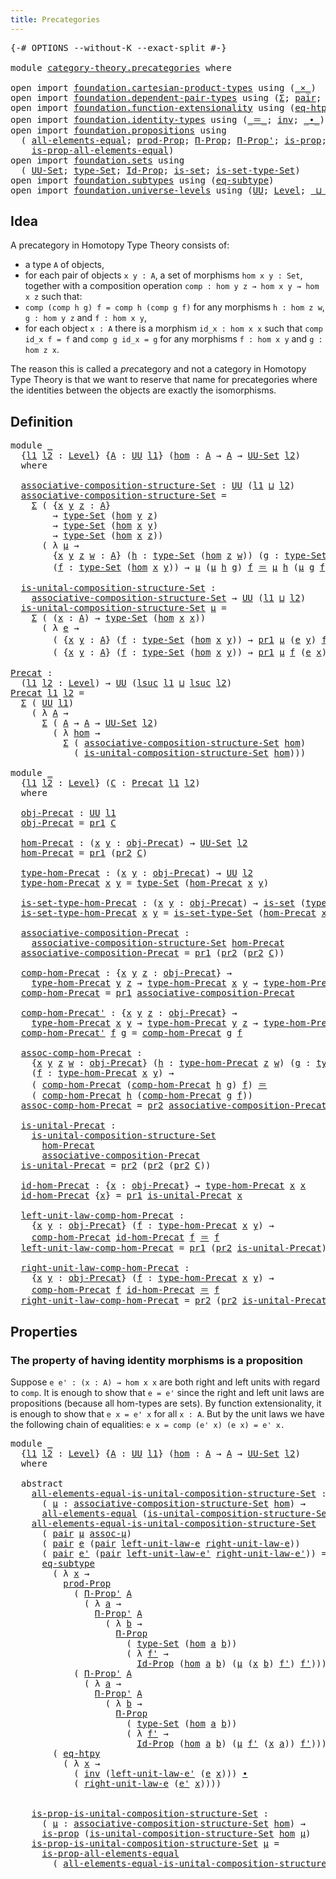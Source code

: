 ```yaml
---
title: Precategories
---
```


<pre class="Agda"><a id="39" class="Symbol">{-#</a> <a id="43" class="Keyword">OPTIONS</a> <a id="51" class="Pragma">--without-K</a> <a id="63" class="Pragma">--exact-split</a> <a id="77" class="Symbol">#-}</a>

<a id="82" class="Keyword">module</a> <a id="89" href="category-theory.precategories.html" class="Module">category-theory.precategories</a> <a id="119" class="Keyword">where</a>

<a id="126" class="Keyword">open</a> <a id="131" class="Keyword">import</a> <a id="138" href="foundation.cartesian-product-types.html" class="Module">foundation.cartesian-product-types</a> <a id="173" class="Keyword">using</a> <a id="179" class="Symbol">(</a><a id="180" href="foundation-core.cartesian-product-types.html#590" class="Function Operator">_×_</a><a id="183" class="Symbol">)</a>
<a id="185" class="Keyword">open</a> <a id="190" class="Keyword">import</a> <a id="197" href="foundation.dependent-pair-types.html" class="Module">foundation.dependent-pair-types</a> <a id="229" class="Keyword">using</a> <a id="235" class="Symbol">(</a><a id="236" href="foundation-core.dependent-pair-types.html#515" class="Record">Σ</a><a id="237" class="Symbol">;</a> <a id="239" href="foundation-core.dependent-pair-types.html#588" class="InductiveConstructor">pair</a><a id="243" class="Symbol">;</a> <a id="245" href="foundation-core.dependent-pair-types.html#605" class="Field">pr1</a><a id="248" class="Symbol">;</a> <a id="250" href="foundation-core.dependent-pair-types.html#617" class="Field">pr2</a><a id="253" class="Symbol">)</a>
<a id="255" class="Keyword">open</a> <a id="260" class="Keyword">import</a> <a id="267" href="foundation.function-extensionality.html" class="Module">foundation.function-extensionality</a> <a id="302" class="Keyword">using</a> <a id="308" class="Symbol">(</a><a id="309" href="foundation-core.function-extensionality.html#1463" class="Function">eq-htpy</a><a id="316" class="Symbol">)</a>
<a id="318" class="Keyword">open</a> <a id="323" class="Keyword">import</a> <a id="330" href="foundation.identity-types.html" class="Module">foundation.identity-types</a> <a id="356" class="Keyword">using</a> <a id="362" class="Symbol">(</a><a id="363" href="foundation-core.identity-types.html#1865" class="Function Operator">_＝_</a><a id="366" class="Symbol">;</a> <a id="368" href="foundation-core.identity-types.html#2729" class="Function">inv</a><a id="371" class="Symbol">;</a> <a id="373" href="foundation-core.identity-types.html#2425" class="Function Operator">_∙_</a><a id="376" class="Symbol">)</a>
<a id="378" class="Keyword">open</a> <a id="383" class="Keyword">import</a> <a id="390" href="foundation.propositions.html" class="Module">foundation.propositions</a> <a id="414" class="Keyword">using</a>
  <a id="422" class="Symbol">(</a> <a id="424" href="foundation-core.propositions.html#2206" class="Function">all-elements-equal</a><a id="442" class="Symbol">;</a> <a id="444" href="foundation-core.propositions.html#5874" class="Function">prod-Prop</a><a id="453" class="Symbol">;</a> <a id="455" href="foundation-core.propositions.html#6694" class="Function">Π-Prop</a><a id="461" class="Symbol">;</a> <a id="463" href="foundation-core.propositions.html#7558" class="Function">Π-Prop&#39;</a><a id="470" class="Symbol">;</a> <a id="472" href="foundation-core.propositions.html#1309" class="Function">is-prop</a><a id="479" class="Symbol">;</a>
    <a id="485" href="foundation-core.propositions.html#2405" class="Function">is-prop-all-elements-equal</a><a id="511" class="Symbol">)</a>
<a id="513" class="Keyword">open</a> <a id="518" class="Keyword">import</a> <a id="525" href="foundation.sets.html" class="Module">foundation.sets</a> <a id="541" class="Keyword">using</a>
  <a id="549" class="Symbol">(</a> <a id="551" href="foundation-core.sets.html#1190" class="Function">UU-Set</a><a id="557" class="Symbol">;</a> <a id="559" href="foundation-core.sets.html#1304" class="Function">type-Set</a><a id="567" class="Symbol">;</a> <a id="569" href="foundation-core.sets.html#1420" class="Function">Id-Prop</a><a id="576" class="Symbol">;</a> <a id="578" href="foundation-core.sets.html#1113" class="Function">is-set</a><a id="584" class="Symbol">;</a> <a id="586" href="foundation-core.sets.html#1355" class="Function">is-set-type-Set</a><a id="601" class="Symbol">)</a>
<a id="603" class="Keyword">open</a> <a id="608" class="Keyword">import</a> <a id="615" href="foundation.subtypes.html" class="Module">foundation.subtypes</a> <a id="635" class="Keyword">using</a> <a id="641" class="Symbol">(</a><a id="642" href="foundation-core.subtypes.html#3384" class="Function">eq-subtype</a><a id="652" class="Symbol">)</a>
<a id="654" class="Keyword">open</a> <a id="659" class="Keyword">import</a> <a id="666" href="foundation.universe-levels.html" class="Module">foundation.universe-levels</a> <a id="693" class="Keyword">using</a> <a id="699" class="Symbol">(</a><a id="700" href="foundation-core.universe-levels.html#235" class="Primitive">UU</a><a id="702" class="Symbol">;</a> <a id="704" href="Agda.Primitive.html#597" class="Postulate">Level</a><a id="709" class="Symbol">;</a> <a id="711" href="Agda.Primitive.html#810" class="Primitive Operator">_⊔_</a><a id="714" class="Symbol">;</a> <a id="716" href="Agda.Primitive.html#780" class="Primitive">lsuc</a><a id="720" class="Symbol">)</a>
</pre>
## Idea

A precategory in Homotopy Type Theory consists of:
- a type `A` of objects,
- for each pair of objects `x y : A`, a set of morphisms `hom x y : Set`,
together with a composition operation `comp : hom y z → hom x y → hom x z` such that:
- `comp (comp h g) f = comp h (comp g f)` for any morphisms `h : hom z w`, `g : hom y z` and `f : hom x y`,
- for each object `x : A` there is a morphism `id_x : hom x x` such that `comp id_x f = f` and `comp g id_x = g` for any morphisms `f : hom x y` and `g : hom z x`.

The reason this is called a *pre*category and not a category in Homotopy Type Theory is that we want to reserve that name for precategories where the identities between the objects are exactly the isomorphisms.

## Definition

<pre class="Agda"><a id="1480" class="Keyword">module</a> <a id="1487" href="category-theory.precategories.html#1487" class="Module">_</a>
  <a id="1491" class="Symbol">{</a><a id="1492" href="category-theory.precategories.html#1492" class="Bound">l1</a> <a id="1495" href="category-theory.precategories.html#1495" class="Bound">l2</a> <a id="1498" class="Symbol">:</a> <a id="1500" href="Agda.Primitive.html#597" class="Postulate">Level</a><a id="1505" class="Symbol">}</a> <a id="1507" class="Symbol">{</a><a id="1508" href="category-theory.precategories.html#1508" class="Bound">A</a> <a id="1510" class="Symbol">:</a> <a id="1512" href="foundation-core.universe-levels.html#235" class="Primitive">UU</a> <a id="1515" href="category-theory.precategories.html#1492" class="Bound">l1</a><a id="1517" class="Symbol">}</a> <a id="1519" class="Symbol">(</a><a id="1520" href="category-theory.precategories.html#1520" class="Bound">hom</a> <a id="1524" class="Symbol">:</a> <a id="1526" href="category-theory.precategories.html#1508" class="Bound">A</a> <a id="1528" class="Symbol">→</a> <a id="1530" href="category-theory.precategories.html#1508" class="Bound">A</a> <a id="1532" class="Symbol">→</a> <a id="1534" href="foundation-core.sets.html#1190" class="Function">UU-Set</a> <a id="1541" href="category-theory.precategories.html#1495" class="Bound">l2</a><a id="1543" class="Symbol">)</a>
  <a id="1547" class="Keyword">where</a>
  
  <a id="1558" href="category-theory.precategories.html#1558" class="Function">associative-composition-structure-Set</a> <a id="1596" class="Symbol">:</a> <a id="1598" href="foundation-core.universe-levels.html#235" class="Primitive">UU</a> <a id="1601" class="Symbol">(</a><a id="1602" href="category-theory.precategories.html#1492" class="Bound">l1</a> <a id="1605" href="Agda.Primitive.html#810" class="Primitive Operator">⊔</a> <a id="1607" href="category-theory.precategories.html#1495" class="Bound">l2</a><a id="1609" class="Symbol">)</a>
  <a id="1613" href="category-theory.precategories.html#1558" class="Function">associative-composition-structure-Set</a> <a id="1651" class="Symbol">=</a>
    <a id="1657" href="foundation-core.dependent-pair-types.html#515" class="Record">Σ</a> <a id="1659" class="Symbol">(</a> <a id="1661" class="Symbol">{</a><a id="1662" href="category-theory.precategories.html#1662" class="Bound">x</a> <a id="1664" href="category-theory.precategories.html#1664" class="Bound">y</a> <a id="1666" href="category-theory.precategories.html#1666" class="Bound">z</a> <a id="1668" class="Symbol">:</a> <a id="1670" href="category-theory.precategories.html#1508" class="Bound">A</a><a id="1671" class="Symbol">}</a>
        <a id="1681" class="Symbol">→</a> <a id="1683" href="foundation-core.sets.html#1304" class="Function">type-Set</a> <a id="1692" class="Symbol">(</a><a id="1693" href="category-theory.precategories.html#1520" class="Bound">hom</a> <a id="1697" href="category-theory.precategories.html#1664" class="Bound">y</a> <a id="1699" href="category-theory.precategories.html#1666" class="Bound">z</a><a id="1700" class="Symbol">)</a>
        <a id="1710" class="Symbol">→</a> <a id="1712" href="foundation-core.sets.html#1304" class="Function">type-Set</a> <a id="1721" class="Symbol">(</a><a id="1722" href="category-theory.precategories.html#1520" class="Bound">hom</a> <a id="1726" href="category-theory.precategories.html#1662" class="Bound">x</a> <a id="1728" href="category-theory.precategories.html#1664" class="Bound">y</a><a id="1729" class="Symbol">)</a>
        <a id="1739" class="Symbol">→</a> <a id="1741" href="foundation-core.sets.html#1304" class="Function">type-Set</a> <a id="1750" class="Symbol">(</a><a id="1751" href="category-theory.precategories.html#1520" class="Bound">hom</a> <a id="1755" href="category-theory.precategories.html#1662" class="Bound">x</a> <a id="1757" href="category-theory.precategories.html#1666" class="Bound">z</a><a id="1758" class="Symbol">))</a>
      <a id="1767" class="Symbol">(</a> <a id="1769" class="Symbol">λ</a> <a id="1771" href="category-theory.precategories.html#1771" class="Bound">μ</a> <a id="1773" class="Symbol">→</a>
        <a id="1783" class="Symbol">{</a><a id="1784" href="category-theory.precategories.html#1784" class="Bound">x</a> <a id="1786" href="category-theory.precategories.html#1786" class="Bound">y</a> <a id="1788" href="category-theory.precategories.html#1788" class="Bound">z</a> <a id="1790" href="category-theory.precategories.html#1790" class="Bound">w</a> <a id="1792" class="Symbol">:</a> <a id="1794" href="category-theory.precategories.html#1508" class="Bound">A</a><a id="1795" class="Symbol">}</a> <a id="1797" class="Symbol">(</a><a id="1798" href="category-theory.precategories.html#1798" class="Bound">h</a> <a id="1800" class="Symbol">:</a> <a id="1802" href="foundation-core.sets.html#1304" class="Function">type-Set</a> <a id="1811" class="Symbol">(</a><a id="1812" href="category-theory.precategories.html#1520" class="Bound">hom</a> <a id="1816" href="category-theory.precategories.html#1788" class="Bound">z</a> <a id="1818" href="category-theory.precategories.html#1790" class="Bound">w</a><a id="1819" class="Symbol">))</a> <a id="1822" class="Symbol">(</a><a id="1823" href="category-theory.precategories.html#1823" class="Bound">g</a> <a id="1825" class="Symbol">:</a> <a id="1827" href="foundation-core.sets.html#1304" class="Function">type-Set</a> <a id="1836" class="Symbol">(</a><a id="1837" href="category-theory.precategories.html#1520" class="Bound">hom</a> <a id="1841" href="category-theory.precategories.html#1786" class="Bound">y</a> <a id="1843" href="category-theory.precategories.html#1788" class="Bound">z</a><a id="1844" class="Symbol">))</a>
        <a id="1855" class="Symbol">(</a><a id="1856" href="category-theory.precategories.html#1856" class="Bound">f</a> <a id="1858" class="Symbol">:</a> <a id="1860" href="foundation-core.sets.html#1304" class="Function">type-Set</a> <a id="1869" class="Symbol">(</a><a id="1870" href="category-theory.precategories.html#1520" class="Bound">hom</a> <a id="1874" href="category-theory.precategories.html#1784" class="Bound">x</a> <a id="1876" href="category-theory.precategories.html#1786" class="Bound">y</a><a id="1877" class="Symbol">))</a> <a id="1880" class="Symbol">→</a> <a id="1882" href="category-theory.precategories.html#1771" class="Bound">μ</a> <a id="1884" class="Symbol">(</a><a id="1885" href="category-theory.precategories.html#1771" class="Bound">μ</a> <a id="1887" href="category-theory.precategories.html#1798" class="Bound">h</a> <a id="1889" href="category-theory.precategories.html#1823" class="Bound">g</a><a id="1890" class="Symbol">)</a> <a id="1892" href="category-theory.precategories.html#1856" class="Bound">f</a> <a id="1894" href="foundation-core.identity-types.html#1865" class="Function Operator">＝</a> <a id="1896" href="category-theory.precategories.html#1771" class="Bound">μ</a> <a id="1898" href="category-theory.precategories.html#1798" class="Bound">h</a> <a id="1900" class="Symbol">(</a><a id="1901" href="category-theory.precategories.html#1771" class="Bound">μ</a> <a id="1903" href="category-theory.precategories.html#1823" class="Bound">g</a> <a id="1905" href="category-theory.precategories.html#1856" class="Bound">f</a><a id="1906" class="Symbol">))</a>

  <a id="1912" href="category-theory.precategories.html#1912" class="Function">is-unital-composition-structure-Set</a> <a id="1948" class="Symbol">:</a>
    <a id="1954" href="category-theory.precategories.html#1558" class="Function">associative-composition-structure-Set</a> <a id="1992" class="Symbol">→</a> <a id="1994" href="foundation-core.universe-levels.html#235" class="Primitive">UU</a> <a id="1997" class="Symbol">(</a><a id="1998" href="category-theory.precategories.html#1492" class="Bound">l1</a> <a id="2001" href="Agda.Primitive.html#810" class="Primitive Operator">⊔</a> <a id="2003" href="category-theory.precategories.html#1495" class="Bound">l2</a><a id="2005" class="Symbol">)</a>
  <a id="2009" href="category-theory.precategories.html#1912" class="Function">is-unital-composition-structure-Set</a> <a id="2045" href="category-theory.precategories.html#2045" class="Bound">μ</a> <a id="2047" class="Symbol">=</a>
    <a id="2053" href="foundation-core.dependent-pair-types.html#515" class="Record">Σ</a> <a id="2055" class="Symbol">(</a> <a id="2057" class="Symbol">(</a><a id="2058" href="category-theory.precategories.html#2058" class="Bound">x</a> <a id="2060" class="Symbol">:</a> <a id="2062" href="category-theory.precategories.html#1508" class="Bound">A</a><a id="2063" class="Symbol">)</a> <a id="2065" class="Symbol">→</a> <a id="2067" href="foundation-core.sets.html#1304" class="Function">type-Set</a> <a id="2076" class="Symbol">(</a><a id="2077" href="category-theory.precategories.html#1520" class="Bound">hom</a> <a id="2081" href="category-theory.precategories.html#2058" class="Bound">x</a> <a id="2083" href="category-theory.precategories.html#2058" class="Bound">x</a><a id="2084" class="Symbol">))</a>
      <a id="2093" class="Symbol">(</a> <a id="2095" class="Symbol">λ</a> <a id="2097" href="category-theory.precategories.html#2097" class="Bound">e</a> <a id="2099" class="Symbol">→</a>
        <a id="2109" class="Symbol">(</a> <a id="2111" class="Symbol">{</a><a id="2112" href="category-theory.precategories.html#2112" class="Bound">x</a> <a id="2114" href="category-theory.precategories.html#2114" class="Bound">y</a> <a id="2116" class="Symbol">:</a> <a id="2118" href="category-theory.precategories.html#1508" class="Bound">A</a><a id="2119" class="Symbol">}</a> <a id="2121" class="Symbol">(</a><a id="2122" href="category-theory.precategories.html#2122" class="Bound">f</a> <a id="2124" class="Symbol">:</a> <a id="2126" href="foundation-core.sets.html#1304" class="Function">type-Set</a> <a id="2135" class="Symbol">(</a><a id="2136" href="category-theory.precategories.html#1520" class="Bound">hom</a> <a id="2140" href="category-theory.precategories.html#2112" class="Bound">x</a> <a id="2142" href="category-theory.precategories.html#2114" class="Bound">y</a><a id="2143" class="Symbol">))</a> <a id="2146" class="Symbol">→</a> <a id="2148" href="foundation-core.dependent-pair-types.html#605" class="Field">pr1</a> <a id="2152" href="category-theory.precategories.html#2045" class="Bound">μ</a> <a id="2154" class="Symbol">(</a><a id="2155" href="category-theory.precategories.html#2097" class="Bound">e</a> <a id="2157" href="category-theory.precategories.html#2114" class="Bound">y</a><a id="2158" class="Symbol">)</a> <a id="2160" href="category-theory.precategories.html#2122" class="Bound">f</a> <a id="2162" href="foundation-core.identity-types.html#1865" class="Function Operator">＝</a> <a id="2164" href="category-theory.precategories.html#2122" class="Bound">f</a><a id="2165" class="Symbol">)</a> <a id="2167" href="foundation-core.cartesian-product-types.html#590" class="Function Operator">×</a>
        <a id="2177" class="Symbol">(</a> <a id="2179" class="Symbol">{</a><a id="2180" href="category-theory.precategories.html#2180" class="Bound">x</a> <a id="2182" href="category-theory.precategories.html#2182" class="Bound">y</a> <a id="2184" class="Symbol">:</a> <a id="2186" href="category-theory.precategories.html#1508" class="Bound">A</a><a id="2187" class="Symbol">}</a> <a id="2189" class="Symbol">(</a><a id="2190" href="category-theory.precategories.html#2190" class="Bound">f</a> <a id="2192" class="Symbol">:</a> <a id="2194" href="foundation-core.sets.html#1304" class="Function">type-Set</a> <a id="2203" class="Symbol">(</a><a id="2204" href="category-theory.precategories.html#1520" class="Bound">hom</a> <a id="2208" href="category-theory.precategories.html#2180" class="Bound">x</a> <a id="2210" href="category-theory.precategories.html#2182" class="Bound">y</a><a id="2211" class="Symbol">))</a> <a id="2214" class="Symbol">→</a> <a id="2216" href="foundation-core.dependent-pair-types.html#605" class="Field">pr1</a> <a id="2220" href="category-theory.precategories.html#2045" class="Bound">μ</a> <a id="2222" href="category-theory.precategories.html#2190" class="Bound">f</a> <a id="2224" class="Symbol">(</a><a id="2225" href="category-theory.precategories.html#2097" class="Bound">e</a> <a id="2227" href="category-theory.precategories.html#2180" class="Bound">x</a><a id="2228" class="Symbol">)</a> <a id="2230" href="foundation-core.identity-types.html#1865" class="Function Operator">＝</a> <a id="2232" href="category-theory.precategories.html#2190" class="Bound">f</a><a id="2233" class="Symbol">))</a>

<a id="Precat"></a><a id="2237" href="category-theory.precategories.html#2237" class="Function">Precat</a> <a id="2244" class="Symbol">:</a>
  <a id="2248" class="Symbol">(</a><a id="2249" href="category-theory.precategories.html#2249" class="Bound">l1</a> <a id="2252" href="category-theory.precategories.html#2252" class="Bound">l2</a> <a id="2255" class="Symbol">:</a> <a id="2257" href="Agda.Primitive.html#597" class="Postulate">Level</a><a id="2262" class="Symbol">)</a> <a id="2264" class="Symbol">→</a> <a id="2266" href="foundation-core.universe-levels.html#235" class="Primitive">UU</a> <a id="2269" class="Symbol">(</a><a id="2270" href="Agda.Primitive.html#780" class="Primitive">lsuc</a> <a id="2275" href="category-theory.precategories.html#2249" class="Bound">l1</a> <a id="2278" href="Agda.Primitive.html#810" class="Primitive Operator">⊔</a> <a id="2280" href="Agda.Primitive.html#780" class="Primitive">lsuc</a> <a id="2285" href="category-theory.precategories.html#2252" class="Bound">l2</a><a id="2287" class="Symbol">)</a>
<a id="2289" href="category-theory.precategories.html#2237" class="Function">Precat</a> <a id="2296" href="category-theory.precategories.html#2296" class="Bound">l1</a> <a id="2299" href="category-theory.precategories.html#2299" class="Bound">l2</a> <a id="2302" class="Symbol">=</a>
  <a id="2306" href="foundation-core.dependent-pair-types.html#515" class="Record">Σ</a> <a id="2308" class="Symbol">(</a> <a id="2310" href="foundation-core.universe-levels.html#235" class="Primitive">UU</a> <a id="2313" href="category-theory.precategories.html#2296" class="Bound">l1</a><a id="2315" class="Symbol">)</a>
    <a id="2321" class="Symbol">(</a> <a id="2323" class="Symbol">λ</a> <a id="2325" href="category-theory.precategories.html#2325" class="Bound">A</a> <a id="2327" class="Symbol">→</a>
      <a id="2335" href="foundation-core.dependent-pair-types.html#515" class="Record">Σ</a> <a id="2337" class="Symbol">(</a> <a id="2339" href="category-theory.precategories.html#2325" class="Bound">A</a> <a id="2341" class="Symbol">→</a> <a id="2343" href="category-theory.precategories.html#2325" class="Bound">A</a> <a id="2345" class="Symbol">→</a> <a id="2347" href="foundation-core.sets.html#1190" class="Function">UU-Set</a> <a id="2354" href="category-theory.precategories.html#2299" class="Bound">l2</a><a id="2356" class="Symbol">)</a>
        <a id="2366" class="Symbol">(</a> <a id="2368" class="Symbol">λ</a> <a id="2370" href="category-theory.precategories.html#2370" class="Bound">hom</a> <a id="2374" class="Symbol">→</a>
          <a id="2386" href="foundation-core.dependent-pair-types.html#515" class="Record">Σ</a> <a id="2388" class="Symbol">(</a> <a id="2390" href="category-theory.precategories.html#1558" class="Function">associative-composition-structure-Set</a> <a id="2428" href="category-theory.precategories.html#2370" class="Bound">hom</a><a id="2431" class="Symbol">)</a>
            <a id="2445" class="Symbol">(</a> <a id="2447" href="category-theory.precategories.html#1912" class="Function">is-unital-composition-structure-Set</a> <a id="2483" href="category-theory.precategories.html#2370" class="Bound">hom</a><a id="2486" class="Symbol">)))</a>

<a id="2491" class="Keyword">module</a> <a id="2498" href="category-theory.precategories.html#2498" class="Module">_</a>
  <a id="2502" class="Symbol">{</a><a id="2503" href="category-theory.precategories.html#2503" class="Bound">l1</a> <a id="2506" href="category-theory.precategories.html#2506" class="Bound">l2</a> <a id="2509" class="Symbol">:</a> <a id="2511" href="Agda.Primitive.html#597" class="Postulate">Level</a><a id="2516" class="Symbol">}</a> <a id="2518" class="Symbol">(</a><a id="2519" href="category-theory.precategories.html#2519" class="Bound">C</a> <a id="2521" class="Symbol">:</a> <a id="2523" href="category-theory.precategories.html#2237" class="Function">Precat</a> <a id="2530" href="category-theory.precategories.html#2503" class="Bound">l1</a> <a id="2533" href="category-theory.precategories.html#2506" class="Bound">l2</a><a id="2535" class="Symbol">)</a>
  <a id="2539" class="Keyword">where</a>
  
  <a id="2550" href="category-theory.precategories.html#2550" class="Function">obj-Precat</a> <a id="2561" class="Symbol">:</a> <a id="2563" href="foundation-core.universe-levels.html#235" class="Primitive">UU</a> <a id="2566" href="category-theory.precategories.html#2503" class="Bound">l1</a>
  <a id="2571" href="category-theory.precategories.html#2550" class="Function">obj-Precat</a> <a id="2582" class="Symbol">=</a> <a id="2584" href="foundation-core.dependent-pair-types.html#605" class="Field">pr1</a> <a id="2588" href="category-theory.precategories.html#2519" class="Bound">C</a>
  
  <a id="2595" href="category-theory.precategories.html#2595" class="Function">hom-Precat</a> <a id="2606" class="Symbol">:</a> <a id="2608" class="Symbol">(</a><a id="2609" href="category-theory.precategories.html#2609" class="Bound">x</a> <a id="2611" href="category-theory.precategories.html#2611" class="Bound">y</a> <a id="2613" class="Symbol">:</a> <a id="2615" href="category-theory.precategories.html#2550" class="Function">obj-Precat</a><a id="2625" class="Symbol">)</a> <a id="2627" class="Symbol">→</a> <a id="2629" href="foundation-core.sets.html#1190" class="Function">UU-Set</a> <a id="2636" href="category-theory.precategories.html#2506" class="Bound">l2</a>
  <a id="2641" href="category-theory.precategories.html#2595" class="Function">hom-Precat</a> <a id="2652" class="Symbol">=</a> <a id="2654" href="foundation-core.dependent-pair-types.html#605" class="Field">pr1</a> <a id="2658" class="Symbol">(</a><a id="2659" href="foundation-core.dependent-pair-types.html#617" class="Field">pr2</a> <a id="2663" href="category-theory.precategories.html#2519" class="Bound">C</a><a id="2664" class="Symbol">)</a>

  <a id="2669" href="category-theory.precategories.html#2669" class="Function">type-hom-Precat</a> <a id="2685" class="Symbol">:</a> <a id="2687" class="Symbol">(</a><a id="2688" href="category-theory.precategories.html#2688" class="Bound">x</a> <a id="2690" href="category-theory.precategories.html#2690" class="Bound">y</a> <a id="2692" class="Symbol">:</a> <a id="2694" href="category-theory.precategories.html#2550" class="Function">obj-Precat</a><a id="2704" class="Symbol">)</a> <a id="2706" class="Symbol">→</a> <a id="2708" href="foundation-core.universe-levels.html#235" class="Primitive">UU</a> <a id="2711" href="category-theory.precategories.html#2506" class="Bound">l2</a>
  <a id="2716" href="category-theory.precategories.html#2669" class="Function">type-hom-Precat</a> <a id="2732" href="category-theory.precategories.html#2732" class="Bound">x</a> <a id="2734" href="category-theory.precategories.html#2734" class="Bound">y</a> <a id="2736" class="Symbol">=</a> <a id="2738" href="foundation-core.sets.html#1304" class="Function">type-Set</a> <a id="2747" class="Symbol">(</a><a id="2748" href="category-theory.precategories.html#2595" class="Function">hom-Precat</a> <a id="2759" href="category-theory.precategories.html#2732" class="Bound">x</a> <a id="2761" href="category-theory.precategories.html#2734" class="Bound">y</a><a id="2762" class="Symbol">)</a>

  <a id="2767" href="category-theory.precategories.html#2767" class="Function">is-set-type-hom-Precat</a> <a id="2790" class="Symbol">:</a> <a id="2792" class="Symbol">(</a><a id="2793" href="category-theory.precategories.html#2793" class="Bound">x</a> <a id="2795" href="category-theory.precategories.html#2795" class="Bound">y</a> <a id="2797" class="Symbol">:</a> <a id="2799" href="category-theory.precategories.html#2550" class="Function">obj-Precat</a><a id="2809" class="Symbol">)</a> <a id="2811" class="Symbol">→</a> <a id="2813" href="foundation-core.sets.html#1113" class="Function">is-set</a> <a id="2820" class="Symbol">(</a><a id="2821" href="category-theory.precategories.html#2669" class="Function">type-hom-Precat</a> <a id="2837" href="category-theory.precategories.html#2793" class="Bound">x</a> <a id="2839" href="category-theory.precategories.html#2795" class="Bound">y</a><a id="2840" class="Symbol">)</a>
  <a id="2844" href="category-theory.precategories.html#2767" class="Function">is-set-type-hom-Precat</a> <a id="2867" href="category-theory.precategories.html#2867" class="Bound">x</a> <a id="2869" href="category-theory.precategories.html#2869" class="Bound">y</a> <a id="2871" class="Symbol">=</a> <a id="2873" href="foundation-core.sets.html#1355" class="Function">is-set-type-Set</a> <a id="2889" class="Symbol">(</a><a id="2890" href="category-theory.precategories.html#2595" class="Function">hom-Precat</a> <a id="2901" href="category-theory.precategories.html#2867" class="Bound">x</a> <a id="2903" href="category-theory.precategories.html#2869" class="Bound">y</a><a id="2904" class="Symbol">)</a>

  <a id="2909" href="category-theory.precategories.html#2909" class="Function">associative-composition-Precat</a> <a id="2940" class="Symbol">:</a>
    <a id="2946" href="category-theory.precategories.html#1558" class="Function">associative-composition-structure-Set</a> <a id="2984" href="category-theory.precategories.html#2595" class="Function">hom-Precat</a>
  <a id="2997" href="category-theory.precategories.html#2909" class="Function">associative-composition-Precat</a> <a id="3028" class="Symbol">=</a> <a id="3030" href="foundation-core.dependent-pair-types.html#605" class="Field">pr1</a> <a id="3034" class="Symbol">(</a><a id="3035" href="foundation-core.dependent-pair-types.html#617" class="Field">pr2</a> <a id="3039" class="Symbol">(</a><a id="3040" href="foundation-core.dependent-pair-types.html#617" class="Field">pr2</a> <a id="3044" href="category-theory.precategories.html#2519" class="Bound">C</a><a id="3045" class="Symbol">))</a>

  <a id="3051" href="category-theory.precategories.html#3051" class="Function">comp-hom-Precat</a> <a id="3067" class="Symbol">:</a> <a id="3069" class="Symbol">{</a><a id="3070" href="category-theory.precategories.html#3070" class="Bound">x</a> <a id="3072" href="category-theory.precategories.html#3072" class="Bound">y</a> <a id="3074" href="category-theory.precategories.html#3074" class="Bound">z</a> <a id="3076" class="Symbol">:</a> <a id="3078" href="category-theory.precategories.html#2550" class="Function">obj-Precat</a><a id="3088" class="Symbol">}</a> <a id="3090" class="Symbol">→</a>
    <a id="3096" href="category-theory.precategories.html#2669" class="Function">type-hom-Precat</a> <a id="3112" href="category-theory.precategories.html#3072" class="Bound">y</a> <a id="3114" href="category-theory.precategories.html#3074" class="Bound">z</a> <a id="3116" class="Symbol">→</a> <a id="3118" href="category-theory.precategories.html#2669" class="Function">type-hom-Precat</a> <a id="3134" href="category-theory.precategories.html#3070" class="Bound">x</a> <a id="3136" href="category-theory.precategories.html#3072" class="Bound">y</a> <a id="3138" class="Symbol">→</a> <a id="3140" href="category-theory.precategories.html#2669" class="Function">type-hom-Precat</a> <a id="3156" href="category-theory.precategories.html#3070" class="Bound">x</a> <a id="3158" href="category-theory.precategories.html#3074" class="Bound">z</a>
  <a id="3162" href="category-theory.precategories.html#3051" class="Function">comp-hom-Precat</a> <a id="3178" class="Symbol">=</a> <a id="3180" href="foundation-core.dependent-pair-types.html#605" class="Field">pr1</a> <a id="3184" href="category-theory.precategories.html#2909" class="Function">associative-composition-Precat</a>

  <a id="3218" href="category-theory.precategories.html#3218" class="Function">comp-hom-Precat&#39;</a> <a id="3235" class="Symbol">:</a> <a id="3237" class="Symbol">{</a><a id="3238" href="category-theory.precategories.html#3238" class="Bound">x</a> <a id="3240" href="category-theory.precategories.html#3240" class="Bound">y</a> <a id="3242" href="category-theory.precategories.html#3242" class="Bound">z</a> <a id="3244" class="Symbol">:</a> <a id="3246" href="category-theory.precategories.html#2550" class="Function">obj-Precat</a><a id="3256" class="Symbol">}</a> <a id="3258" class="Symbol">→</a>
    <a id="3264" href="category-theory.precategories.html#2669" class="Function">type-hom-Precat</a> <a id="3280" href="category-theory.precategories.html#3238" class="Bound">x</a> <a id="3282" href="category-theory.precategories.html#3240" class="Bound">y</a> <a id="3284" class="Symbol">→</a> <a id="3286" href="category-theory.precategories.html#2669" class="Function">type-hom-Precat</a> <a id="3302" href="category-theory.precategories.html#3240" class="Bound">y</a> <a id="3304" href="category-theory.precategories.html#3242" class="Bound">z</a> <a id="3306" class="Symbol">→</a> <a id="3308" href="category-theory.precategories.html#2669" class="Function">type-hom-Precat</a> <a id="3324" href="category-theory.precategories.html#3238" class="Bound">x</a> <a id="3326" href="category-theory.precategories.html#3242" class="Bound">z</a>
  <a id="3330" href="category-theory.precategories.html#3218" class="Function">comp-hom-Precat&#39;</a> <a id="3347" href="category-theory.precategories.html#3347" class="Bound">f</a> <a id="3349" href="category-theory.precategories.html#3349" class="Bound">g</a> <a id="3351" class="Symbol">=</a> <a id="3353" href="category-theory.precategories.html#3051" class="Function">comp-hom-Precat</a> <a id="3369" href="category-theory.precategories.html#3349" class="Bound">g</a> <a id="3371" href="category-theory.precategories.html#3347" class="Bound">f</a>

  <a id="3376" href="category-theory.precategories.html#3376" class="Function">assoc-comp-hom-Precat</a> <a id="3398" class="Symbol">:</a>
    <a id="3404" class="Symbol">{</a><a id="3405" href="category-theory.precategories.html#3405" class="Bound">x</a> <a id="3407" href="category-theory.precategories.html#3407" class="Bound">y</a> <a id="3409" href="category-theory.precategories.html#3409" class="Bound">z</a> <a id="3411" href="category-theory.precategories.html#3411" class="Bound">w</a> <a id="3413" class="Symbol">:</a> <a id="3415" href="category-theory.precategories.html#2550" class="Function">obj-Precat</a><a id="3425" class="Symbol">}</a> <a id="3427" class="Symbol">(</a><a id="3428" href="category-theory.precategories.html#3428" class="Bound">h</a> <a id="3430" class="Symbol">:</a> <a id="3432" href="category-theory.precategories.html#2669" class="Function">type-hom-Precat</a> <a id="3448" href="category-theory.precategories.html#3409" class="Bound">z</a> <a id="3450" href="category-theory.precategories.html#3411" class="Bound">w</a><a id="3451" class="Symbol">)</a> <a id="3453" class="Symbol">(</a><a id="3454" href="category-theory.precategories.html#3454" class="Bound">g</a> <a id="3456" class="Symbol">:</a> <a id="3458" href="category-theory.precategories.html#2669" class="Function">type-hom-Precat</a> <a id="3474" href="category-theory.precategories.html#3407" class="Bound">y</a> <a id="3476" href="category-theory.precategories.html#3409" class="Bound">z</a><a id="3477" class="Symbol">)</a>
    <a id="3483" class="Symbol">(</a><a id="3484" href="category-theory.precategories.html#3484" class="Bound">f</a> <a id="3486" class="Symbol">:</a> <a id="3488" href="category-theory.precategories.html#2669" class="Function">type-hom-Precat</a> <a id="3504" href="category-theory.precategories.html#3405" class="Bound">x</a> <a id="3506" href="category-theory.precategories.html#3407" class="Bound">y</a><a id="3507" class="Symbol">)</a> <a id="3509" class="Symbol">→</a>
    <a id="3515" class="Symbol">(</a> <a id="3517" href="category-theory.precategories.html#3051" class="Function">comp-hom-Precat</a> <a id="3533" class="Symbol">(</a><a id="3534" href="category-theory.precategories.html#3051" class="Function">comp-hom-Precat</a> <a id="3550" href="category-theory.precategories.html#3428" class="Bound">h</a> <a id="3552" href="category-theory.precategories.html#3454" class="Bound">g</a><a id="3553" class="Symbol">)</a> <a id="3555" href="category-theory.precategories.html#3484" class="Bound">f</a><a id="3556" class="Symbol">)</a> <a id="3558" href="foundation-core.identity-types.html#1865" class="Function Operator">＝</a>
    <a id="3564" class="Symbol">(</a> <a id="3566" href="category-theory.precategories.html#3051" class="Function">comp-hom-Precat</a> <a id="3582" href="category-theory.precategories.html#3428" class="Bound">h</a> <a id="3584" class="Symbol">(</a><a id="3585" href="category-theory.precategories.html#3051" class="Function">comp-hom-Precat</a> <a id="3601" href="category-theory.precategories.html#3454" class="Bound">g</a> <a id="3603" href="category-theory.precategories.html#3484" class="Bound">f</a><a id="3604" class="Symbol">))</a>
  <a id="3609" href="category-theory.precategories.html#3376" class="Function">assoc-comp-hom-Precat</a> <a id="3631" class="Symbol">=</a> <a id="3633" href="foundation-core.dependent-pair-types.html#617" class="Field">pr2</a> <a id="3637" href="category-theory.precategories.html#2909" class="Function">associative-composition-Precat</a>

  <a id="3671" href="category-theory.precategories.html#3671" class="Function">is-unital-Precat</a> <a id="3688" class="Symbol">:</a>
    <a id="3694" href="category-theory.precategories.html#1912" class="Function">is-unital-composition-structure-Set</a>
      <a id="3736" href="category-theory.precategories.html#2595" class="Function">hom-Precat</a>
      <a id="3753" href="category-theory.precategories.html#2909" class="Function">associative-composition-Precat</a>
  <a id="3786" href="category-theory.precategories.html#3671" class="Function">is-unital-Precat</a> <a id="3803" class="Symbol">=</a> <a id="3805" href="foundation-core.dependent-pair-types.html#617" class="Field">pr2</a> <a id="3809" class="Symbol">(</a><a id="3810" href="foundation-core.dependent-pair-types.html#617" class="Field">pr2</a> <a id="3814" class="Symbol">(</a><a id="3815" href="foundation-core.dependent-pair-types.html#617" class="Field">pr2</a> <a id="3819" href="category-theory.precategories.html#2519" class="Bound">C</a><a id="3820" class="Symbol">))</a>

  <a id="3826" href="category-theory.precategories.html#3826" class="Function">id-hom-Precat</a> <a id="3840" class="Symbol">:</a> <a id="3842" class="Symbol">{</a><a id="3843" href="category-theory.precategories.html#3843" class="Bound">x</a> <a id="3845" class="Symbol">:</a> <a id="3847" href="category-theory.precategories.html#2550" class="Function">obj-Precat</a><a id="3857" class="Symbol">}</a> <a id="3859" class="Symbol">→</a> <a id="3861" href="category-theory.precategories.html#2669" class="Function">type-hom-Precat</a> <a id="3877" href="category-theory.precategories.html#3843" class="Bound">x</a> <a id="3879" href="category-theory.precategories.html#3843" class="Bound">x</a>
  <a id="3883" href="category-theory.precategories.html#3826" class="Function">id-hom-Precat</a> <a id="3897" class="Symbol">{</a><a id="3898" href="category-theory.precategories.html#3898" class="Bound">x</a><a id="3899" class="Symbol">}</a> <a id="3901" class="Symbol">=</a> <a id="3903" href="foundation-core.dependent-pair-types.html#605" class="Field">pr1</a> <a id="3907" href="category-theory.precategories.html#3671" class="Function">is-unital-Precat</a> <a id="3924" href="category-theory.precategories.html#3898" class="Bound">x</a>

  <a id="3929" href="category-theory.precategories.html#3929" class="Function">left-unit-law-comp-hom-Precat</a> <a id="3959" class="Symbol">:</a>
    <a id="3965" class="Symbol">{</a><a id="3966" href="category-theory.precategories.html#3966" class="Bound">x</a> <a id="3968" href="category-theory.precategories.html#3968" class="Bound">y</a> <a id="3970" class="Symbol">:</a> <a id="3972" href="category-theory.precategories.html#2550" class="Function">obj-Precat</a><a id="3982" class="Symbol">}</a> <a id="3984" class="Symbol">(</a><a id="3985" href="category-theory.precategories.html#3985" class="Bound">f</a> <a id="3987" class="Symbol">:</a> <a id="3989" href="category-theory.precategories.html#2669" class="Function">type-hom-Precat</a> <a id="4005" href="category-theory.precategories.html#3966" class="Bound">x</a> <a id="4007" href="category-theory.precategories.html#3968" class="Bound">y</a><a id="4008" class="Symbol">)</a> <a id="4010" class="Symbol">→</a>
    <a id="4016" href="category-theory.precategories.html#3051" class="Function">comp-hom-Precat</a> <a id="4032" href="category-theory.precategories.html#3826" class="Function">id-hom-Precat</a> <a id="4046" href="category-theory.precategories.html#3985" class="Bound">f</a> <a id="4048" href="foundation-core.identity-types.html#1865" class="Function Operator">＝</a> <a id="4050" href="category-theory.precategories.html#3985" class="Bound">f</a>
  <a id="4054" href="category-theory.precategories.html#3929" class="Function">left-unit-law-comp-hom-Precat</a> <a id="4084" class="Symbol">=</a> <a id="4086" href="foundation-core.dependent-pair-types.html#605" class="Field">pr1</a> <a id="4090" class="Symbol">(</a><a id="4091" href="foundation-core.dependent-pair-types.html#617" class="Field">pr2</a> <a id="4095" href="category-theory.precategories.html#3671" class="Function">is-unital-Precat</a><a id="4111" class="Symbol">)</a>

  <a id="4116" href="category-theory.precategories.html#4116" class="Function">right-unit-law-comp-hom-Precat</a> <a id="4147" class="Symbol">:</a>
    <a id="4153" class="Symbol">{</a><a id="4154" href="category-theory.precategories.html#4154" class="Bound">x</a> <a id="4156" href="category-theory.precategories.html#4156" class="Bound">y</a> <a id="4158" class="Symbol">:</a> <a id="4160" href="category-theory.precategories.html#2550" class="Function">obj-Precat</a><a id="4170" class="Symbol">}</a> <a id="4172" class="Symbol">(</a><a id="4173" href="category-theory.precategories.html#4173" class="Bound">f</a> <a id="4175" class="Symbol">:</a> <a id="4177" href="category-theory.precategories.html#2669" class="Function">type-hom-Precat</a> <a id="4193" href="category-theory.precategories.html#4154" class="Bound">x</a> <a id="4195" href="category-theory.precategories.html#4156" class="Bound">y</a><a id="4196" class="Symbol">)</a> <a id="4198" class="Symbol">→</a>
    <a id="4204" href="category-theory.precategories.html#3051" class="Function">comp-hom-Precat</a> <a id="4220" href="category-theory.precategories.html#4173" class="Bound">f</a> <a id="4222" href="category-theory.precategories.html#3826" class="Function">id-hom-Precat</a> <a id="4236" href="foundation-core.identity-types.html#1865" class="Function Operator">＝</a> <a id="4238" href="category-theory.precategories.html#4173" class="Bound">f</a>
  <a id="4242" href="category-theory.precategories.html#4116" class="Function">right-unit-law-comp-hom-Precat</a> <a id="4273" class="Symbol">=</a> <a id="4275" href="foundation-core.dependent-pair-types.html#617" class="Field">pr2</a> <a id="4279" class="Symbol">(</a><a id="4280" href="foundation-core.dependent-pair-types.html#617" class="Field">pr2</a> <a id="4284" href="category-theory.precategories.html#3671" class="Function">is-unital-Precat</a><a id="4300" class="Symbol">)</a>
</pre>
## Properties

### The property of having identity morphisms is a proposition

Suppose `e e' : (x : A) → hom x x` are both right and left units with regard to `comp`. It is enough to show that `e = e'` since the right and left unit laws are propositions (because all hom-types are sets). By function extensionality, it is enough to show that `e x = e' x` for all `x : A`. But by the unit laws we have the following chain of equalities:
`e x = comp (e' x) (e x) = e' x.`

<pre class="Agda"><a id="4786" class="Keyword">module</a> <a id="4793" href="category-theory.precategories.html#4793" class="Module">_</a>
  <a id="4797" class="Symbol">{</a><a id="4798" href="category-theory.precategories.html#4798" class="Bound">l1</a> <a id="4801" href="category-theory.precategories.html#4801" class="Bound">l2</a> <a id="4804" class="Symbol">:</a> <a id="4806" href="Agda.Primitive.html#597" class="Postulate">Level</a><a id="4811" class="Symbol">}</a> <a id="4813" class="Symbol">{</a><a id="4814" href="category-theory.precategories.html#4814" class="Bound">A</a> <a id="4816" class="Symbol">:</a> <a id="4818" href="foundation-core.universe-levels.html#235" class="Primitive">UU</a> <a id="4821" href="category-theory.precategories.html#4798" class="Bound">l1</a><a id="4823" class="Symbol">}</a> <a id="4825" class="Symbol">(</a><a id="4826" href="category-theory.precategories.html#4826" class="Bound">hom</a> <a id="4830" class="Symbol">:</a> <a id="4832" href="category-theory.precategories.html#4814" class="Bound">A</a> <a id="4834" class="Symbol">→</a> <a id="4836" href="category-theory.precategories.html#4814" class="Bound">A</a> <a id="4838" class="Symbol">→</a> <a id="4840" href="foundation-core.sets.html#1190" class="Function">UU-Set</a> <a id="4847" href="category-theory.precategories.html#4801" class="Bound">l2</a><a id="4849" class="Symbol">)</a>
  <a id="4853" class="Keyword">where</a>

  <a id="4862" class="Keyword">abstract</a>
    <a id="4875" href="category-theory.precategories.html#4875" class="Function">all-elements-equal-is-unital-composition-structure-Set</a> <a id="4930" class="Symbol">:</a>
      <a id="4938" class="Symbol">(</a> <a id="4940" href="category-theory.precategories.html#4940" class="Bound">μ</a> <a id="4942" class="Symbol">:</a> <a id="4944" href="category-theory.precategories.html#1558" class="Function">associative-composition-structure-Set</a> <a id="4982" href="category-theory.precategories.html#4826" class="Bound">hom</a><a id="4985" class="Symbol">)</a> <a id="4987" class="Symbol">→</a>
      <a id="4995" href="foundation-core.propositions.html#2206" class="Function">all-elements-equal</a> <a id="5014" class="Symbol">(</a><a id="5015" href="category-theory.precategories.html#1912" class="Function">is-unital-composition-structure-Set</a> <a id="5051" href="category-theory.precategories.html#4826" class="Bound">hom</a> <a id="5055" href="category-theory.precategories.html#4940" class="Bound">μ</a><a id="5056" class="Symbol">)</a>
    <a id="5062" href="category-theory.precategories.html#4875" class="Function">all-elements-equal-is-unital-composition-structure-Set</a>
      <a id="5123" class="Symbol">(</a> <a id="5125" href="foundation-core.dependent-pair-types.html#588" class="InductiveConstructor">pair</a> <a id="5130" href="category-theory.precategories.html#5130" class="Bound">μ</a> <a id="5132" href="category-theory.precategories.html#5132" class="Bound">assoc-μ</a><a id="5139" class="Symbol">)</a>
      <a id="5147" class="Symbol">(</a> <a id="5149" href="foundation-core.dependent-pair-types.html#588" class="InductiveConstructor">pair</a> <a id="5154" href="category-theory.precategories.html#5154" class="Bound">e</a> <a id="5156" class="Symbol">(</a><a id="5157" href="foundation-core.dependent-pair-types.html#588" class="InductiveConstructor">pair</a> <a id="5162" href="category-theory.precategories.html#5162" class="Bound">left-unit-law-e</a> <a id="5178" href="category-theory.precategories.html#5178" class="Bound">right-unit-law-e</a><a id="5194" class="Symbol">))</a>
      <a id="5203" class="Symbol">(</a> <a id="5205" href="foundation-core.dependent-pair-types.html#588" class="InductiveConstructor">pair</a> <a id="5210" href="category-theory.precategories.html#5210" class="Bound">e&#39;</a> <a id="5213" class="Symbol">(</a><a id="5214" href="foundation-core.dependent-pair-types.html#588" class="InductiveConstructor">pair</a> <a id="5219" href="category-theory.precategories.html#5219" class="Bound">left-unit-law-e&#39;</a> <a id="5236" href="category-theory.precategories.html#5236" class="Bound">right-unit-law-e&#39;</a><a id="5253" class="Symbol">))</a> <a id="5256" class="Symbol">=</a>
      <a id="5264" href="foundation-core.subtypes.html#3384" class="Function">eq-subtype</a>
        <a id="5283" class="Symbol">(</a> <a id="5285" class="Symbol">λ</a> <a id="5287" href="category-theory.precategories.html#5287" class="Bound">x</a> <a id="5289" class="Symbol">→</a>
          <a id="5301" href="foundation-core.propositions.html#5874" class="Function">prod-Prop</a>
            <a id="5323" class="Symbol">(</a> <a id="5325" href="foundation-core.propositions.html#7558" class="Function">Π-Prop&#39;</a> <a id="5333" href="category-theory.precategories.html#4814" class="Bound">A</a>
              <a id="5349" class="Symbol">(</a> <a id="5351" class="Symbol">λ</a> <a id="5353" href="category-theory.precategories.html#5353" class="Bound">a</a> <a id="5355" class="Symbol">→</a>
                <a id="5373" href="foundation-core.propositions.html#7558" class="Function">Π-Prop&#39;</a> <a id="5381" href="category-theory.precategories.html#4814" class="Bound">A</a>
                  <a id="5401" class="Symbol">(</a> <a id="5403" class="Symbol">λ</a> <a id="5405" href="category-theory.precategories.html#5405" class="Bound">b</a> <a id="5407" class="Symbol">→</a>
                    <a id="5429" href="foundation-core.propositions.html#6694" class="Function">Π-Prop</a>
                      <a id="5458" class="Symbol">(</a> <a id="5460" href="foundation-core.sets.html#1304" class="Function">type-Set</a> <a id="5469" class="Symbol">(</a><a id="5470" href="category-theory.precategories.html#4826" class="Bound">hom</a> <a id="5474" href="category-theory.precategories.html#5353" class="Bound">a</a> <a id="5476" href="category-theory.precategories.html#5405" class="Bound">b</a><a id="5477" class="Symbol">))</a>
                      <a id="5502" class="Symbol">(</a> <a id="5504" class="Symbol">λ</a> <a id="5506" href="category-theory.precategories.html#5506" class="Bound">f&#39;</a> <a id="5509" class="Symbol">→</a>
                        <a id="5535" href="foundation-core.sets.html#1420" class="Function">Id-Prop</a> <a id="5543" class="Symbol">(</a><a id="5544" href="category-theory.precategories.html#4826" class="Bound">hom</a> <a id="5548" href="category-theory.precategories.html#5353" class="Bound">a</a> <a id="5550" href="category-theory.precategories.html#5405" class="Bound">b</a><a id="5551" class="Symbol">)</a> <a id="5553" class="Symbol">(</a><a id="5554" href="category-theory.precategories.html#5130" class="Bound">μ</a> <a id="5556" class="Symbol">(</a><a id="5557" href="category-theory.precategories.html#5287" class="Bound">x</a> <a id="5559" href="category-theory.precategories.html#5405" class="Bound">b</a><a id="5560" class="Symbol">)</a> <a id="5562" href="category-theory.precategories.html#5506" class="Bound">f&#39;</a><a id="5564" class="Symbol">)</a> <a id="5566" href="category-theory.precategories.html#5506" class="Bound">f&#39;</a><a id="5568" class="Symbol">))))</a>
            <a id="5585" class="Symbol">(</a> <a id="5587" href="foundation-core.propositions.html#7558" class="Function">Π-Prop&#39;</a> <a id="5595" href="category-theory.precategories.html#4814" class="Bound">A</a>
              <a id="5611" class="Symbol">(</a> <a id="5613" class="Symbol">λ</a> <a id="5615" href="category-theory.precategories.html#5615" class="Bound">a</a> <a id="5617" class="Symbol">→</a>
                <a id="5635" href="foundation-core.propositions.html#7558" class="Function">Π-Prop&#39;</a> <a id="5643" href="category-theory.precategories.html#4814" class="Bound">A</a>
                  <a id="5663" class="Symbol">(</a> <a id="5665" class="Symbol">λ</a> <a id="5667" href="category-theory.precategories.html#5667" class="Bound">b</a> <a id="5669" class="Symbol">→</a>
                    <a id="5691" href="foundation-core.propositions.html#6694" class="Function">Π-Prop</a>
                      <a id="5720" class="Symbol">(</a> <a id="5722" href="foundation-core.sets.html#1304" class="Function">type-Set</a> <a id="5731" class="Symbol">(</a><a id="5732" href="category-theory.precategories.html#4826" class="Bound">hom</a> <a id="5736" href="category-theory.precategories.html#5615" class="Bound">a</a> <a id="5738" href="category-theory.precategories.html#5667" class="Bound">b</a><a id="5739" class="Symbol">))</a>
                      <a id="5764" class="Symbol">(</a> <a id="5766" class="Symbol">λ</a> <a id="5768" href="category-theory.precategories.html#5768" class="Bound">f&#39;</a> <a id="5771" class="Symbol">→</a>
                        <a id="5797" href="foundation-core.sets.html#1420" class="Function">Id-Prop</a> <a id="5805" class="Symbol">(</a><a id="5806" href="category-theory.precategories.html#4826" class="Bound">hom</a> <a id="5810" href="category-theory.precategories.html#5615" class="Bound">a</a> <a id="5812" href="category-theory.precategories.html#5667" class="Bound">b</a><a id="5813" class="Symbol">)</a> <a id="5815" class="Symbol">(</a><a id="5816" href="category-theory.precategories.html#5130" class="Bound">μ</a> <a id="5818" href="category-theory.precategories.html#5768" class="Bound">f&#39;</a> <a id="5821" class="Symbol">(</a><a id="5822" href="category-theory.precategories.html#5287" class="Bound">x</a> <a id="5824" href="category-theory.precategories.html#5615" class="Bound">a</a><a id="5825" class="Symbol">))</a> <a id="5828" href="category-theory.precategories.html#5768" class="Bound">f&#39;</a><a id="5830" class="Symbol">)))))</a>
        <a id="5844" class="Symbol">(</a> <a id="5846" href="foundation-core.function-extensionality.html#1463" class="Function">eq-htpy</a>
          <a id="5864" class="Symbol">(</a> <a id="5866" class="Symbol">λ</a> <a id="5868" href="category-theory.precategories.html#5868" class="Bound">x</a> <a id="5870" class="Symbol">→</a>
            <a id="5884" class="Symbol">(</a> <a id="5886" href="foundation-core.identity-types.html#2729" class="Function">inv</a> <a id="5890" class="Symbol">(</a><a id="5891" href="category-theory.precategories.html#5219" class="Bound">left-unit-law-e&#39;</a> <a id="5908" class="Symbol">(</a><a id="5909" href="category-theory.precategories.html#5154" class="Bound">e</a> <a id="5911" href="category-theory.precategories.html#5868" class="Bound">x</a><a id="5912" class="Symbol">)))</a> <a id="5916" href="foundation-core.identity-types.html#2425" class="Function Operator">∙</a>
            <a id="5930" class="Symbol">(</a> <a id="5932" href="category-theory.precategories.html#5178" class="Bound">right-unit-law-e</a> <a id="5949" class="Symbol">(</a><a id="5950" href="category-theory.precategories.html#5210" class="Bound">e&#39;</a> <a id="5953" href="category-theory.precategories.html#5868" class="Bound">x</a><a id="5954" class="Symbol">))))</a>


    <a id="5965" href="category-theory.precategories.html#5965" class="Function">is-prop-is-unital-composition-structure-Set</a> <a id="6009" class="Symbol">:</a>
      <a id="6017" class="Symbol">(</a> <a id="6019" href="category-theory.precategories.html#6019" class="Bound">μ</a> <a id="6021" class="Symbol">:</a> <a id="6023" href="category-theory.precategories.html#1558" class="Function">associative-composition-structure-Set</a> <a id="6061" href="category-theory.precategories.html#4826" class="Bound">hom</a><a id="6064" class="Symbol">)</a> <a id="6066" class="Symbol">→</a>
      <a id="6074" href="foundation-core.propositions.html#1309" class="Function">is-prop</a> <a id="6082" class="Symbol">(</a><a id="6083" href="category-theory.precategories.html#1912" class="Function">is-unital-composition-structure-Set</a> <a id="6119" href="category-theory.precategories.html#4826" class="Bound">hom</a> <a id="6123" href="category-theory.precategories.html#6019" class="Bound">μ</a><a id="6124" class="Symbol">)</a>
    <a id="6130" href="category-theory.precategories.html#5965" class="Function">is-prop-is-unital-composition-structure-Set</a> <a id="6174" href="category-theory.precategories.html#6174" class="Bound">μ</a> <a id="6176" class="Symbol">=</a>
      <a id="6184" href="foundation-core.propositions.html#2405" class="Function">is-prop-all-elements-equal</a>
        <a id="6219" class="Symbol">(</a> <a id="6221" href="category-theory.precategories.html#4875" class="Function">all-elements-equal-is-unital-composition-structure-Set</a> <a id="6276" href="category-theory.precategories.html#6174" class="Bound">μ</a><a id="6277" class="Symbol">)</a>
</pre>